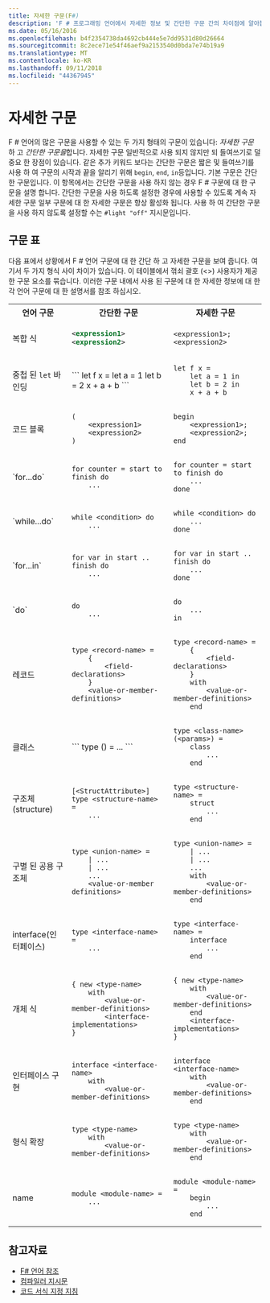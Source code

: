 ```yaml
---
title: 자세한 구문(F#)
description: 'F # 프로그래밍 언어에서 자세한 정보 및 간단한 구문 간의 차이점에 알아봅니다.'
ms.date: 05/16/2016
ms.openlocfilehash: b4f2354738da4692cb444e5e7dd9531d80d26664
ms.sourcegitcommit: 8c2ece71e54f46aef9a2153540d0bda7e74b19a9
ms.translationtype: MT
ms.contentlocale: ko-KR
ms.lasthandoff: 09/11/2018
ms.locfileid: "44367945"
---
```

# <a name="verbose-syntax"></a>자세한 구문

F # 언어의 많은 구문을 사용할 수 있는 두 가지 형태의 구문이 있습니다: *자세한 구문* 하 고 *간단한 구문을*합니다. 자세한 구문 일반적으로 사용 되지 않지만 되 들여쓰기로 덜 중요 한 장점이 있습니다. 같은 추가 키워드 보다는 간단한 구문은 짧은 및 들여쓰기를 사용 하 여 구문의 시작과 끝을 알리기 위해 `begin`, `end`, `in`등입니다. 기본 구문은 간단한 구문입니다. 이 항목에서는 간단한 구문을 사용 하지 않는 경우 F # 구문에 대 한 구문을 설명 합니다. 간단한 구문을 사용 하도록 설정한 경우에 사용할 수 있도록 계속 자세한 구문 일부 구문에 대 한 자세한 구문은 항상 활성화 됩니다. 사용 하 여 간단한 구문을 사용 하지 않도록 설정할 수는 `#light "off"` 지시문입니다.

## <a name="table-of-constructs"></a>구문 표

다음 표에서 상황에서 F # 언어 구문에 대 한 간단 하 고 자세한 구문을 보여 줍니다. 여기서 두 가지 형식 사이 차이가 있습니다. 이 테이블에서 꺾쇠 괄호 (&lt;&gt;) 사용자가 제공한 구문 요소를 묶습니다. 이러한 구문 내에서 사용 된 구문에 대 한 자세한 정보에 대 한 각 언어 구문에 대 한 설명서를 참조 하십시오.

<table>
<tr>
<th>언어 구문</th>
<th>간단한 구문</th>
<th>자세한 구문</th>
</tr>
<tr>
<td>
복합 식
</td>
<td>

```xml
<expression1>
<expression2>
```
</td><td>

```
<expression1>; <expression2>
```

</td>
</tr>
<tr><td>


중첩 된 `let` 바인딩

</td><td>
```
let f x =
    let a = 1
    let b = 2
    x + a + b
```

</td><td>

```
let f x =
    let a = 1 in
    let b = 2 in
    x + a + b
```

</td>
</tr>
<tr><td>
코드 블록
</td><td>

```
(
    <expression1>
    <expression2>
)
```

</td><td>

```
begin
    <expression1>;
    <expression2>;
end
```
</td>
</tr>
<tr><td>
`for...do`
</td><td>

```
for counter = start to finish do
    ...
```

</td><td>

```
for counter = start to finish do
    ...
done
```

</td>
</tr>
<tr><td>
`while...do`
</td><td>

```
while <condition> do
    ...
```

</td><td>

```
while <condition> do
    ...
done
```

</td>
</tr>
<tr><td>
`for...in`
</td><td>

```
for var in start .. finish do
    ...
```

</td><td>

```
for var in start .. finish do
    ...
done
```

</td>
</tr>
<tr><td>
`do`
</td><td>

```
do
    ...
```

</td><td>

```
do
    ...
in
```

</td>
</tr>
<tr><td>레코드
</td><td>

```
type <record-name> =
    {
        <field-declarations>
    }
    <value-or-member-definitions>
```

</td><td>

```
type <record-name> =
    {
        <field-declarations>
    }
    with
        <value-or-member-definitions>
    end
```

</td>
</tr>
<tr><td>클래스
</td><td>
```
type <class-name>(<params>) = ... ```

</td><td>

```
type <class-name>(<params>) =
    class
        ...
    end
```
</td>
</tr>
<tr><td>구조체(structure)</td><td>

```
[<StructAttribute>]
type <structure-name> =
    ...
```
</td><td>

```
type <structure-name> =
    struct
        ...
    end
```

</td>
</tr>
<tr><td>구별 된 공용 구조체</td><td>

```
type <union-name> =
    | ...
    | ...
    ...
    <value-or-member definitions>
```
</td><td>

```
type <union-name> =
    | ...
    | ...
    ...
    with
        <value-or-member-definitions>
    end    
```

</td>
</tr>
<tr><td>interface(인터페이스)</td><td>

```
type <interface-name> =
    ...
```
</td><td>

```
type <interface-name> =
    interface
        ...
    end
```

</td>
</tr>
<tr><td>개체 식</td><td>

```
{ new <type-name>
    with
        <value-or-member-definitions>
        <interface-implementations>
}
```

</td><td>

```
{ new <type-name>
    with
        <value-or-member-definitions>
    end
    <interface-implementations>
}
```

</td>
</tr>
<tr><td>인터페이스 구현</td><td>

```
interface <interface-name>
    with
        <value-or-member-definitions>
```

</td><td>

```
interface <interface-name>
    with
        <value-or-member-definitions>
    end
```

</td>
</tr>
<tr><td>형식 확장</td><td>

```
type <type-name>
    with
        <value-or-member-definitions>
```

</td><td>

```
type <type-name>
    with
        <value-or-member-definitions>
    end
```

</td>
</tr>
<tr><td>name</td><td>

```
module <module-name> =
    ...
```

</td><td>

```
module <module-name> =
    begin
        ...
    end
```

</td>
</tr>
</table>

## <a name="see-also"></a>참고자료

- [F# 언어 참조](index.md)
- [컴파일러 지시문](compiler-directives.md)
- [코드 서식 지정 지침](code-formatting-guidelines.md)
